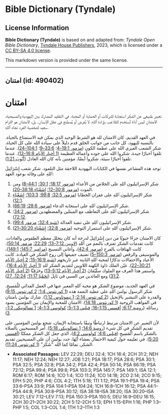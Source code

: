 # Bible Dictionary (Tyndale)

## License Information

**Bible Dictionary (Tyndale)** is based on and adapted from: _Tyndale Open Bible Dictionary_, [Tyndale House Publishers](https://tyndaleopenresources.com/), 2023, which is licensed under a [CC BY-SA 4.0 license](https://creativecommons.org/licenses/by-sa/4.0/legalcode.en).

This markdown version is provided under the same license.



--------------------------------

## امتنان (id: 490402)

امتنان
======

تعبير طبيعي عن الشكر استجابة للبركات أو الحماية أو المحبة. في التقليد المشترك بين اليهودية والمسيحية، الامتنان ليس أداة تُستخدم للتلاعب بإرادة ٱللهِ. لا يُفرض أو يُصطنع في عقل الإنسان. بل، الامتنان هو التزام سعيد لشخصية الفرد تجاه ٱللهِ.

في العهد القديم، كان الامتنان لله هو الشرط الوحيد الذي يمكن فيه الاستمتاع بالحياة. بالنسبة لليهود، كل جانب من جوانب الخلق قدم دليلاً على سيادة الله على كل الحياة. شكر الشعب العبري الله على عظمة الكون ([مزمور 19:1–4](https://ref.ly/Ps19:1-Ps19:4)؛ [33:6–9](https://ref.ly/Ps33:6-Ps33:9)؛ [104:1–24](https://ref.ly/Ps104:1-Ps104:24)). عندما تلقوا أخبارًا جيدة، شكروا الله على جوده وأعماله العظيمة ([1 أخبار الأيام 16:8–12](https://ref.ly/1Chr16:8-1Chr16:12)). عندما تلقوا أخبارًا سيئة، شكروا أيضًا، مؤمنين بأنه كان الله العادل ([أَيّوبَ 1:21](https://ref.ly/Job1:21)).

توجد هذه المشاعر نفسها في الكتابات اليهودية اللاحقة مثل التلمود. شكر شعب إِسْرَائِيلَ ٱللهِ على وفائه بوعود العهد:

1. شكر الإسرائيليون ٱللهِ على الخلاص من الأعداء ([مزمور 18:17؛](https://ref.ly/Ps18:17) [30:1؛](https://ref.ly/Ps30:1) [44:1–8](https://ref.ly/Ps44:1-Ps44:8)) ومن الموت ([مزمور 30:8–12؛](https://ref.ly/Ps30:8-Ps30:12) [إِشَعْيَاء 38:18–20\)](https://ref.ly/Isa38:18-Isa38:20).
2. شكر الإسرائيليون ٱللهِ على غفران الخطايا ([مزمور 32:5؛](https://ref.ly/Ps32:5) [99:8؛](https://ref.ly/Ps99:8) [103:3؛](https://ref.ly/Ps103:3) [إِشَعْيَاء 12:1](https://ref.ly/Isa12:1)).
3. شكر الإسرائيليون ٱللهِ على استجابة الدعاء ([مزمور 28:6؛](https://ref.ly/Ps28:6) [66:19](https://ref.ly/Ps66:19)).
4. شكر الإسرائيليون ٱللهِ على التعاطف مع المبتلين والمضطهدين ([مزمور 34:2](https://ref.ly/Ps34:2)؛ [72:12](https://ref.ly/Ps72:12)).
5. شكر الإسرائيليون ٱللهِ على تنفيذ العدالة ([تثنية 32:4؛](https://ref.ly/Deut32:4) [مزمور 99:4](https://ref.ly/Ps99:4)).
6. شكر الإسرائيليون ٱللهِ على استمرار التوجيه ([مزمور 32:8؛](https://ref.ly/Ps32:8) [إِشَعْيَاء 30:20–21](https://ref.ly/Isa30:20-Isa30:21)).

كان الامتنان جزءًا حيويًا من دين إِسْرَائِيلَ لدرجة أنه كان يتخلل معظم الطقوس والعادات. كانت تقدمات الشكر تعترف بالنعم من ٱللهِ ([لاويين 7:12–13؛](https://ref.ly/Lev7:12-Lev7:13) [22:29؛](https://ref.ly/Lev22:29) [مزمور 50:14](https://ref.ly/Ps50:14)). كانت الهتافات بالفرح ([مزمور 42:4](https://ref.ly/Ps42:4))، وأغاني التسبيح ([مزامير 145:7؛](https://ref.ly/Ps145:7) [149:1](https://ref.ly/Ps149:1))، والموسيقى والرقص ([مزمور 150:3–5](https://ref.ly/Ps150:3-Ps150:5)) تضيف جميعها إلى روح الشكر في العبادة. كانت الأعياد والاحتفالات تذكارًا لمحبة ٱللهِ الثابتة عبر تاريخهم ([تثنية 16:9–15؛](https://ref.ly/Deut16:9-Deut16:15) [2 أخبار الأيام 30:21–22](https://ref.ly/2Chr30:21-2Chr30:22)). عيّن الملك دَاودَ الكهنة اللاويين لتقديم الشكر للهِ ([1 أخبار الأيام 16:4](https://ref.ly/1Chr16:4)). واستمر هذا العرف مع الملوك سلَيْمَانَ ([2 أخبار الأيام 5:12–13](https://ref.ly/2Chr5:12-2Chr5:13)) وحَزَقِيَّا ([2 أخبار الأيام 31:2](https://ref.ly/2Chr31:2)) ومع العائدين من السبي في بَابِلَ ([نَحَمْيَا 11:17؛](https://ref.ly/Neh11:17) [12:24، 27](https://ref.ly/Neh12:24,Neh12:27)).

في العهد الجديد، موضوع الشكر هو محبة ٱللهِ المعبر عنها في العمل الفدائي للْمَسِيحِ. شكر الرسول بولسَ ٱللهِ على عطية النعمة هذه ([1 كورنثوس 1:4؛](https://ref.ly/1Cor1:4) [2 كورنثوس 9:15](https://ref.ly/2Cor9:15)) والقدرة على التبشير بالإنجيل ([2 كورنثوس 2:14؛](https://ref.ly/2Cor2:14) [1 تيموثاوس 1:12](https://ref.ly/1Tim1:12)). شارك بولسَ بامتنان في المواهب الروحية ([1 كورنثوس 14:18](https://ref.ly/1Cor14:18)). الامتنان للمحبة والإيمان بين المؤمنين يسود رسائله ([رومية 6:17؛](https://ref.ly/Rom6:17) [أفسس 1:15–16؛](https://ref.ly/Eph1:15-Eph1:16) [فيلبي 1:3–5؛](https://ref.ly/Phil1:3-Phil1:5) [كولوسي 1:3–4؛](https://ref.ly/Col1:3-Col1:4) [1 تسالونيكي 1:2–3](https://ref.ly/1Thess1:2-1Thess1:3)).

لأن التعبير عن الامتنان مرتبط ارتباطًا وثيقًا باستجابة الإيمان، شجع بولسَ المؤمنين على تقديم الشكر في كل شيء ([رومية 14:6؛](https://ref.ly/Rom14:6) [1 تسالونيكي 5:18](https://ref.ly/1Thess5:18)). أمر المسيحيين بالصلاة بالشكر باسم ٱلْمَسِيحِ ([فيلبي 4:6؛](https://ref.ly/Phil4:6) [كولوسي 4:2](https://ref.ly/Col4:2))، الذي جعل كل الشكر ممكنًا ([أفسس 5:20](https://ref.ly/Eph5:20)). في تعليمه حول كيفية الاحتفال بعشاء أَيّهَا، حدد بولسَ أن على المسيحيين تقديم الشكر، تمامًا كما الله "شَكَرَ" ([1 كورنثوس 11:24](https://ref.ly/1Cor11:24)).

* **Associated Passages:** LEV 22:29; DEU 32:4; 1CH 16:4; 2CH 31:2; NEH 11:17; NEH 12:24; NEH 12:27; JOB 1:21; PSA 18:17; PSA 28:6; PSA 30:1; PSA 32:5; PSA 32:8; PSA 34:2; PSA 42:4; PSA 50:14; PSA 66:19; PSA 72:12; PSA 99:4; PSA 99:8; PSA 103:3; PSA 145:7; PSA 149:1; ISA 12:1; ROM 6:17; ROM 14:6; 1CO 1:4; 1CO 11:24; 1CO 14:18; 2CO 2:14; 2CO 9:15; EPH 5:20; PHP 4:6; COL 4:2; 1TH 5:18; 1TI 1:12; PSA 19:1–PSA 19:4; PSA 33:6–PSA 33:9; PSA 104:1–PSA 104:24; 1CH 16:8–1CH 16:12; PSA 44:1–PSA 44:8; PSA 30:8–PSA 30:12; ISA 38:18–ISA 38:20; ISA 30:20–ISA 30:21; LEV 7:12–LEV 7:13; PSA 150:3–PSA 150:5; DEU 16:9–DEU 16:15; 2CH 30:21–2CH 30:22; 2CH 5:12–2CH 5:13; EPH 1:15–EPH 1:16; PHP 1:3–PHP 1:5; COL 1:3–COL 1:4; 1TH 1:2–1TH 1:3

